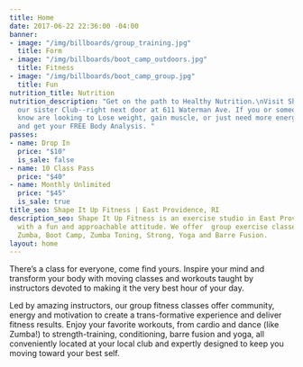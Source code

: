 ```yaml
---
title: Home
date: 2017-06-22 22:36:00 -04:00
banner:
- image: "/img/billboards/group_training.jpg"
  title: Form
- image: "/img/billboards/boot_camp_outdoors.jpg"
  title: Fitness
- image: "/img/billboards/boot_camp_group.jpg"
  title: Fun
nutrition_title: Nutrition
nutrition_description: "Get on the path to Healthy Nutrition.\nVisit Shape It Up Nutrition,
  our sister Club--right next door at 611 Waterman Ave. If you or someone you may
  know are looking to Lose weight, gain muscle, or just need more energy. Stop in
  and get your FREE Body Analysis. "
passes:
- name: Drop In
  price: "$10"
  is_sale: false
- name: 10 Class Pass
  price: "$40"
- name: Monthly Unlimited
  price: "$45"
  is_sale: true
title_seo: Shape It Up Fitness | East Providence, RI
description_seo: Shape It Up Fitness is an exercise studio in East Providence, RI,
  with a fun and approachable attitude. We offer  group exercise classes, including
  Zumba, Boot Camp, Zumba Toning, Strong, Yoga and Barre Fusion.
layout: home
---
```



There’s a class for everyone, come find yours. Inspire your mind and transform your body with moving classes and workouts taught by instructors devoted to making it the very best hour of your day.

Led by amazing instructors, our group fitness classes offer community, energy and motivation to create a trans-formative experience and deliver fitness results. Enjoy your favorite workouts, from cardio and dance (like Zumba!) to strength-training, conditioning, barre fusion and yoga, all conveniently located at your local club and expertly designed to keep you moving toward your best self. 